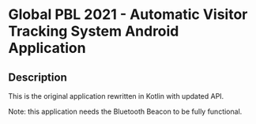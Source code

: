 # Global PBL 2021 - Automatic Visitor Tracking System Android Application

## Description

This is the original application rewritten in Kotlin with updated API.

Note: this application needs the Bluetooth Beacon to be fully functional.

